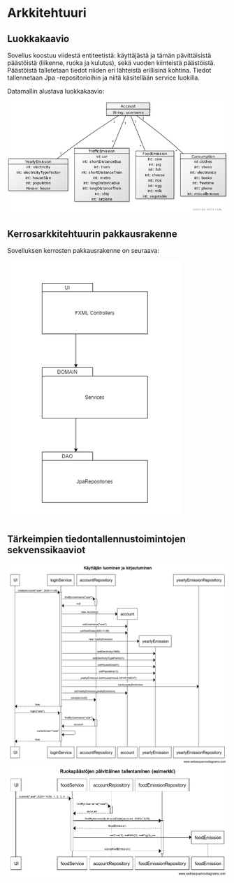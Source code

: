 # Arkkitehtuuri

## Luokkakaavio

Sovellus koostuu viidestä entiteetistä: käyttäjästä ja tämän pävittäisistä päästöistä (liikenne, ruoka ja kulutus), sekä vuoden kiinteistä päästöistä. Päästöistä talletetaan tiedot niiden eri lähteistä erillisinä kohtina. Tiedot tallennetaan Jpa -repositorioihin ja niitä käsitellään service luokilla.

Datamallin alustava luokkakaavio: 

<img src="https://github.com/Juboskar/ot-harjoitustyo/blob/master/Dokumentaatio/Kuvat/luokkakaavio.png" width="900">

## Kerrosarkkitehtuurin pakkausrakenne

Sovelluksen kerrosten pakkausrakenne on seuraava: 

<img src="https://github.com/Juboskar/ot-harjoitustyo/blob/master/Dokumentaatio/Kuvat/pakkauskaavio.png" width="400">

## Tärkeimpien tiedontallennustoimintojen sekvenssikaaviot

<img src="https://github.com/Juboskar/ot-harjoitustyo/blob/master/Dokumentaatio/Kuvat/kayttajan_luominen_ja_kirjautuminen.png" width="900">
<img src="https://github.com/Juboskar/ot-harjoitustyo/blob/master/Dokumentaatio/Kuvat/paivittaisten_paastojen_laskeminen.png" width="900">
